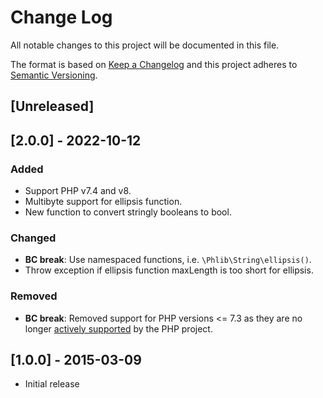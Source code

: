 # Change Log
All notable changes to this project will be documented in this file.

The format is based on [Keep a Changelog](http://keepachangelog.com/)
and this project adheres to [Semantic Versioning](http://semver.org/).

## [Unreleased]

## [2.0.0] - 2022-10-12
### Added
- Support PHP v7.4 and v8.
- Multibyte support for ellipsis function.
- New function to convert stringly booleans to bool.
### Changed
- **BC break**: Use namespaced functions, i.e. `\Phlib\String\ellipsis()`.
- Throw exception if ellipsis function maxLength is too short for ellipsis.
### Removed
- **BC break**: Removed support for PHP versions <= 7.3 as they are no longer
  [actively supported](https://php.net/supported-versions.php)
  by the PHP project.

## [1.0.0] - 2015-03-09
 * Initial release
